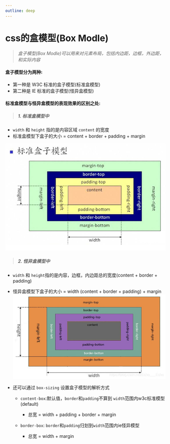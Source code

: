 ```yaml
---
outline: deep
---
```



# css的盒模型(Box Modle)


> *盒子模型(Box Modle)可以用来对元素布局，包括内边距，边框，外边距，和实际内容*

#### 盒子模型分为两种:

- 第一种是 W3C 标准的盒子模型(标准盒模型)
- 第二种是 IE 标准的盒子模型(怪异盒模型)

#### 标准盒模型与怪异盒模型的表现效果的区别之处:


> ##### 1. 标准盒模型中 

   - ``width`` 和 ``height`` 指的是内容区域 ``content`` 的宽度
   - 标准盒模型下盒子的大小 = content + border + padding + margin
   <img src="./images/w3cBoxModle.jpg" />

> ##### 2. 怪异盒模型中
   
   - ``width`` 和 ``height``指的是内容，边框，内边距总的宽度(content + border + padding)
   - 怪异盒模型下盒子的大小 = width (content + border + padding) + margin
     <img src="./images/ieBoxModle.jpg"  />

- 还可以通过 ``box-sizing`` 设置盒子模型的解析方式
   
  - ``content-box``:默认值，``border``和``padding``不算到 ``width``范围内w3c标准模型(default)
      
      - 总宽 = width + padding + border + margin  
  - ``border-box``: ``border``和``padding``归划到``width``范围内ie怪异模型
      
      - 总宽 = width + margin 